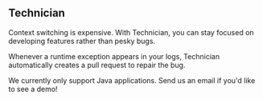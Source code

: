 ## Technician

Context switching is expensive. With Technician, you can stay focused on developing features rather than pesky bugs.

Whenever a runtime exception appears in your logs, Technician automatically creates a pull request to repair the bug.

We currently only support Java applications. Send us an email if you'd like to see a demo!
